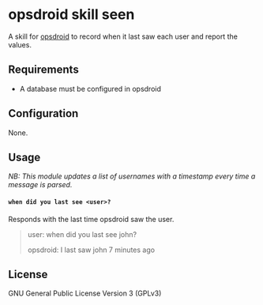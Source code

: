 # opsdroid skill seen

A skill for [opsdroid](https://github.com/opsdroid/opsdroid) to record when it last saw each user and report the values.

## Requirements

 * A database must be configured in opsdroid

## Configuration

None.

## Usage

_NB: This module updates a list of usernames with a timestamp every time a message is parsed._

#### `when did you last see <user>?`

Responds with the last time opsdroid saw the user.

> user: when did you last see john?
>
> opsdroid: I last saw john 7 minutes ago

## License

GNU General Public License Version 3 (GPLv3)
